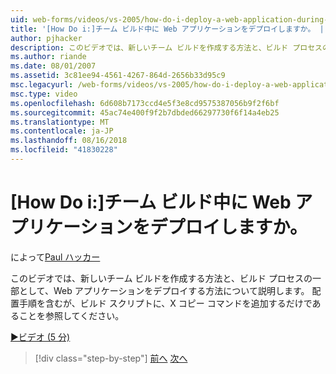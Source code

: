 ```yaml
---
uid: web-forms/videos/vs-2005/how-do-i-deploy-a-web-application-during-a-team-build
title: '[How Do i:]チーム ビルド中に Web アプリケーションをデプロイしますか。 | Microsoft Docs'
author: pjhacker
description: このビデオでは、新しいチーム ビルドを作成する方法と、ビルド プロセスの一部として、Web アプリケーションをデプロイする方法について説明します。 配置を含むを参照してください.
ms.author: riande
ms.date: 08/01/2007
ms.assetid: 3c81ee94-4561-4267-864d-2656b33d95c9
msc.legacyurl: /web-forms/videos/vs-2005/how-do-i-deploy-a-web-application-during-a-team-build
msc.type: video
ms.openlocfilehash: 6d608b7173ccd4e5f3e8cd9575387056b9f2f6bf
ms.sourcegitcommit: 45ac74e400f9f2b7dbded66297730f6f14a4eb25
ms.translationtype: MT
ms.contentlocale: ja-JP
ms.lasthandoff: 08/16/2018
ms.locfileid: "41830228"
---
```

<a name="how-do-i-deploy-a-web-application-during-a-team-build"></a>[How Do i:]チーム ビルド中に Web アプリケーションをデプロイしますか。
====================
によって[Paul ハッカー](https://github.com/pjhacker)

このビデオでは、新しいチーム ビルドを作成する方法と、ビルド プロセスの一部として、Web アプリケーションをデプロイする方法について説明します。 配置手順を含むが、ビルド スクリプトに、X コピー コマンドを追加するだけであることを参照してください。

[&#9654;ビデオ (5 分)](https://channel9.msdn.com/Blogs/ASP-NET-Site-Videos/how-do-i-deploy-a-web-application-during-a-team-build)

> [!div class="step-by-step"]
> [前へ](how-do-i-automate-testing-using-team-build.md)
> [次へ](how-do-i-run-unit-tests-against-a-deployed-database.md)

